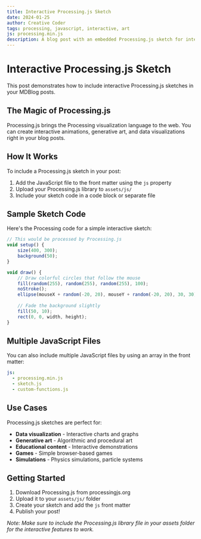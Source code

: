 ```yaml
---
title: Interactive Processing.js Sketch
date: 2024-01-25
author: Creative Coder
tags: processing, javascript, interactive, art
js: processing.min.js
description: A blog post with an embedded Processing.js sketch for interactive content
---
```


# Interactive Processing.js Sketch

This post demonstrates how to include interactive Processing.js sketches in your MDBlog posts.

## The Magic of Processing.js

Processing.js brings the Processing visualization language to the web. You can create interactive animations, generative art, and data visualizations right in your blog posts.

## How It Works

To include a Processing.js sketch in your post:

1. Add the JavaScript file to the front matter using the `js` property
2. Upload your Processing.js library to `assets/js/`
3. Include your sketch code in a code block or separate file

## Sample Sketch Code

Here's the Processing code for a simple interactive sketch:

```javascript
// This would be processed by Processing.js
void setup() {
    size(400, 300);
    background(50);
}

void draw() {
    // Draw colorful circles that follow the mouse
    fill(random(255), random(255), random(255), 100);
    noStroke();
    ellipse(mouseX + random(-20, 20), mouseY + random(-20, 20), 30, 30);
    
    // Fade the background slightly
    fill(50, 10);
    rect(0, 0, width, height);
}
```

## Multiple JavaScript Files

You can also include multiple JavaScript files by using an array in the front matter:

```yaml
js: 
  - processing.min.js
  - sketch.js
  - custom-functions.js
```

## Use Cases

Processing.js sketches are perfect for:

* **Data visualization** - Interactive charts and graphs
* **Generative art** - Algorithmic and procedural art
* **Educational content** - Interactive demonstrations
* **Games** - Simple browser-based games
* **Simulations** - Physics simulations, particle systems

## Getting Started

1. Download Processing.js from processingjs.org
2. Upload it to your `assets/js/` folder
3. Create your sketch and add the `js` front matter
4. Publish your post!

*Note: Make sure to include the Processing.js library file in your assets folder for the interactive features to work.*